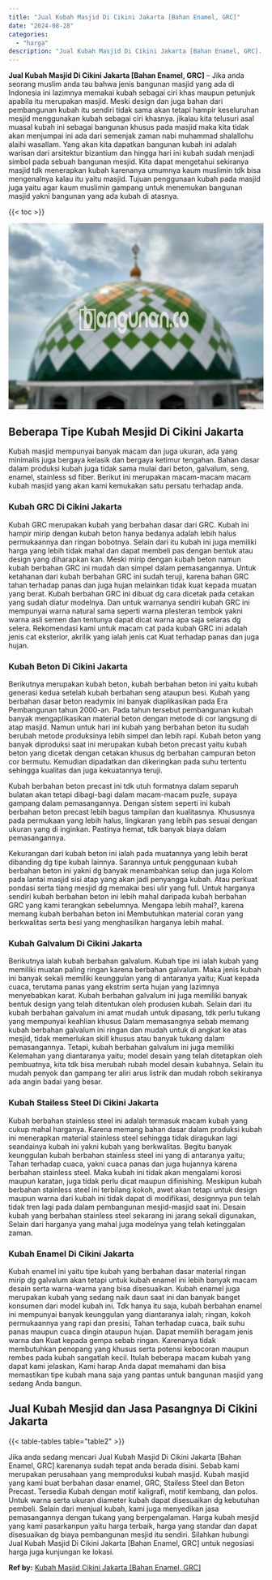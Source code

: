 ```yaml
---
title: "Jual Kubah Masjid Di Cikini Jakarta [Bahan Enamel, GRC]"
date: "2024-08-28"
categories: 
  - "harga"
description: "Jual Kubah Masjid Di Cikini Jakarta [Bahan Enamel, GRC]. Jika anda sedang mencari Jual Kubah Masjid Di Cikini Jakarta [Bahan Enamel, GRC] karenanya sudah t..."
---
```


**Jual Kubah Masjid Di Cikini Jakarta \[Bahan Enamel, GRC\]** – Jika anda seorang muslim anda tau bahwa jenis bangunan masjid yang ada di Indonesia ini lazimnya memakai kubah sebagai ciri khas maupun petunjuk apabila itu merupakan masjid. Meski design dan juga bahan dari pembangunan kubah itu sendiri tidak sama akan tetapi hampir keseluruhan mesjid menggunakan kubah sebagai ciri khasnya. jikalau kita telusuri asal muasal kubah ini sebagai bangunan khusus pada masjid maka kita tidak akan menjumpai ini ada dari semenjak zaman nabi muhammad shalallohu alaihi wasallam. Yang akan kita dapatkan bangunan kubah ini adalah warisan dari arsitektur bizantium dan hingga hari ini kubah sudah menjadi simbol pada sebuah bangunan mesjid. Kita dapat mengetahui sekiranya masjid tdk menerapkan kubah karenanya umumnya kaum muslimin tdk bisa mengenalnya kalau itu yaitu masjid. Tujuan penggunaan kubah pada masjid juga yaitu agar kaum muslimin gampang untuk menemukan bangunan masjid yakni bangunan yang ada kubah di atasnya.

{{< toc >}}

![Jual Kubah Masjid Di Cikini Jakarta [Bahan Enamel, GRC]](/images/jual-kubah-masjid-20.png)

## Beberapa Tipe Kubah Mesjid Di Cikini Jakarta

Kubah masjid mempunyai banyak macam dan juga ukuran, ada yang minimalis juga bergaya kelasik dan bergaya ketimur tengahan. Bahan dasar dalam produksi kubah juga tidak sama mulai dari beton, galvalum, seng, enamel, stainless sd fiber. Berikut ini merupakan macam-macam macam kubah masjid yang akan kami kemukakan satu persatu terhadap anda.

### Kubah GRC Di Cikini Jakarta

Kubah GRC merupakan kubah yang berbahan dasar dari GRC. Kubah ini hampir mirip dengan kubah beton hanya bedanya adalah lebih halus permukaannya dan ringan bobotnya. Selain dari itu kubah ini juga memiliki harga yang lebih tidak mahal dan dapat membeli pas dengan bentuk atau design yang diharapkan kan. Meski mirip dengan kubah beton namun kubah berbahan GRC ini mudah dan simpel dalam pemasangannya. Untuk ketahanan dari kubah berbahan GRC ini sudah teruji, karena bahan GRC tahan terhadap panas dan juga hujan melainkan tidak kuat kepada muatan yang berat. Kubah berbahan GRC ini dibuat dg cara dicetak pada cetakan yang sudah diatur modelnya. Dan untuk warnanya sendiri kubah GRC ini mempunyai warna natural sama seperti warna plesteran tembok yakni warna asli semen dan tentunya dapat dicat warna apa saja selaras dg selera. Rekomendasi kami untuk macam cat pada kubah GRC ini adalah jenis cat eksterior, akrilik yang ialah jenis cat Kuat terhadap panas dan juga hujan.

### Kubah Beton Di Cikini Jakarta

Berikutnya merupakan kubah beton, kubah berbahan beton ini yaitu kubah generasi kedua setelah kubah berbahan seng ataupun besi. Kubah yang berbahan dasar beton readymix ini banyak diaplikasikan pada Era Pembangunan tahun 2000-an. Pada tahun tersebut pembangunan kubah banyak mengaplikasikan material beton dengan metode di cor langsung di atap masjid. Namun untuk hari ini kubah yang berbahan beton itu sudah berubah metode produksinya lebih simpel dan lebih rapi. Kubah beton yang banyak diproduksi saat ini merupakan kubah beton precast yaitu kubah beton yang dicetak dengan cetakan khusus dg berbahan campuran beton cor bermutu. Kemudian dipadatkan dan dikeringkan pada suhu tertentu sehingga kualitas dan juga kekuatannya teruji.

Kubah berbahan beton precast ini tdk utuh formatnya dalam separuh bulatan akan tetapi dibagi-bagi dalam macam-macam puzle, supaya gampang dalam pemasangannya. Dengan sistem seperti ini kubah berbahan beton precast lebih bagus tampilan dan kualitasnya. Khususnya pada permukaan yang lebih halus, lingkaran yang lebih pas sesuai dengan ukuran yang di inginkan. Pastinya hemat, tdk banyak biaya dalam pemasangannya.

Kekurangan dari kubah beton ini ialah pada muatannya yang lebih berat dibanding dg tipe kubah lainnya. Sarannya untuk penggunaan kubah berbahan beton ini yakni dg banyak menambahkan selup dan juga Kolom pada lantai masjid sisi atap yang akan jadi penyangga kubah. Atau perkuat pondasi serta tiang mesjid dg memakai besi ulir yang full. Untuk harganya sendiri kubah berbahan beton ini lebih mahal daripada kubah berbahan GRC yang kami terangkan sebelumnya. Mengapa lebih mahal?, karena memang kubah berbahan beton ini Membutuhkan material coran yang berkwalitas serta besi yang menghasilkan harganya lebih mahal.

### Kubah Galvalum Di Cikini Jakarta

Berikutnya ialah kubah berbahan galvalum. Kubah tipe ini ialah kubah yang memiliki muatan paling ringan karena berbahan galvalum. Maka jenis kubah ini banyak sekali memiliki keunggulan yang di antaranya yaitu; Kuat kepada cuaca, terutama panas yang ekstrim serta hujan yang lazimnya menyebabkan karat. Kubah berbahan galvalum ini juga memiliki banyak bentuk design yang telah ditentukan oleh produsen kubah. Selain dari itu kubah berbahan galvalum ini amat mudah untuk dipasang, tdk perlu tukang yang mempunyai keahlian khusus Dalam memasangnya sebab memang kubah berbahan galvalum ini ringan dan mudah untuk di angkat ke atas mesjid, tidak memerlukan skill khusus atau banyak tukang dalam pemasangannya. Tetapi, kubah berbahan galvalum ini juga memiliki Kelemahan yang diantaranya yaitu; model desain yang telah ditetapkan oleh pembuatnya, kita tdk bisa merubah rubah model desain kubahnya. Selain itu mudah penyok dan gampang ter aliri arus listrik dan mudah roboh sekiranya ada angin badai yang besar.

### Kubah Stailess Steel Di Cikini Jakarta

Kubah berbahan stainless steel ini adalah termasuk macam kubah yang cukup mahal harganya. Karena memang bahan dasar dalam produksi kubah ini menerapkan material stainless steel sehingga tidak diragukan lagi seandainya kubah ini yakni kubah yang berkwalitas. Begitu banyak keunggulan kubah berbahan stainless steel ini yang di antaranya yaitu; Tahan terhadap cuaca, yakni cuaca panas dan juga hujannya karena berbahan stainless steel. Maka kubah ini tidak akan mengalami korosi maupun karatan, juga tidak perlu dicat maupun difinishing. Meskipun kubah berbahan stainless steel ini terbilang kokoh, awet akan tetapi untuk design maupun warna dari kubah ini tidak dapat di modifikasi, designnya pun telah tidak tren lagi pada dalam pembangunan mesjid-masjid saat ini. Desain kubah yang berbahan stainless steel sekarang ini jarang sekali digunakan, Selain dari harganya yang mahal juga modelnya yang telah ketinggalan zaman.

### Kubah Enamel Di Cikini Jakarta

Kubah enamel ini yaitu tipe kubah yang berbahan dasar material ringan mirip dg galvalum akan tetapi untuk kubah enamel ini lebih banyak macam desain serta warna-warna yang bisa disesuaikan. Kubah enamel juga merupakan kubah yang sedang naik daun saat ini dan banyak banget konsumen dari model kubah ini. Tdk hanya itu saja, kubah berbahan enamel ini mempunyai banyak keunggulan yang diantaranya ialah; ringan, kokoh permukaannya yang rapi dan presisi, Tahan terhadap cuaca, baik suhu panas maupun cuaca dingin ataupun hujan. Dapat memilih beragam jenis warna dan Kuat kepada gempa sebab ringan. Karenanya tidak membutuhkan penopang yang khusus serta potensi kebocoran maupun rembes pada kubah sangatlah kecil. Itulah beberapa macam kubah yang dapat kami jelaskan, Kami harap Anda dapat memahami dan bisa memastikan tipe kubah mana saja yang pantas untuk bangunan masjid yang sedang Anda bangun.

## Jual Kubah Mesjid dan Jasa Pasangnya Di Cikini Jakarta

{{< table-tables table="table2" >}}

Jika anda sedang mencari Jual Kubah Masjid Di Cikini Jakarta \[Bahan Enamel, GRC\] karenanya sudah tepat anda berada disini. Sebab kami merupakan perusahaan yang memproduksi kubah masjid. Kubah masjid yang kami buat berbahan dasar enamel, GRC, Stailess Steel dan Beton Precast. Tersedia Kubah dengan motif kaligrafi, motif kembang, dan polos. Untuk warna serta ukuran diameter kubah dapat disesuaikan dg kebutuhan pembeli. Selain dari menjual kubah, kami juga menyedikan jasa pemasangannya dengan tukang yang berpengalaman. Harga kubah mesjid yang kami pasarkanpun yaitu harga terbaik, harga yang standar dan dapat disesuaikan dg biaya pembangunan mesjid itu sendiri. Silahkan hubungi Jual Kubah Masjid Di Cikini Jakarta \[Bahan Enamel, GRC\] untuk negosiasi harga juga kunjungan ke lokasi.

**Ref by:** [Kubah Masjid Cikini Jakarta [Bahan Enamel, GRC]](https://id.wikipedia.org/wiki/Kubah)
